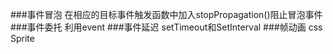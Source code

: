 ###事件冒泡
在相应的目标事件触发函数中加入stopPropagation()阻止冒泡事件
###事件委托
利用event
###事件延迟
setTimeout和SetInterval
###帧动画
css Sprite